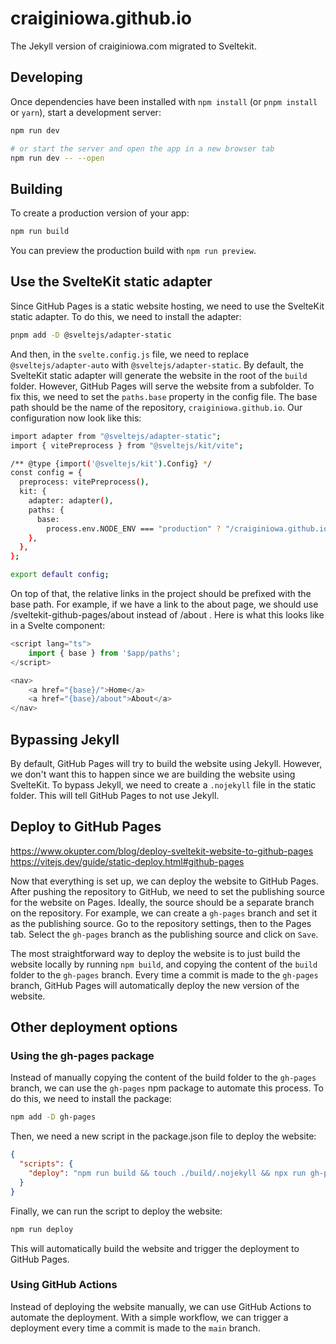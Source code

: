 # craiginiowa.github.io

The Jekyll version of craiginiowa.com migrated to Sveltekit.

## Developing

Once dependencies have been installed with `npm install` (or `pnpm install` or `yarn`), start a development server:

```bash
npm run dev

# or start the server and open the app in a new browser tab
npm run dev -- --open
```

## Building

To create a production version of your app:

```bash
npm run build
```

You can preview the production build with `npm run preview`.

## Use the SvelteKit static adapter

Since GitHub Pages is a static website hosting, we need to use the SvelteKit static adapter. To do this, we need to install the adapter:

```bash
pnpm add -D @sveltejs/adapter-static
```

And then, in the `svelte.config.js` file, we need to replace `@sveltejs/adapter-auto` with `@sveltejs/adapter-static`. By default, the SvelteKit static adapter will generate the website in the root of the `build` folder. However, GitHub Pages will serve the website from a subfolder. To fix this, we need to set the `paths.base` property in the config file.
The base path should be the name of the repository, `craiginiowa.github.io`. Our configuration now look like this:

```bash
import adapter from "@sveltejs/adapter-static";
import { vitePreprocess } from "@sveltejs/kit/vite";

/** @type {import('@sveltejs/kit').Config} */
const config = {
  preprocess: vitePreprocess(),
  kit: {
    adapter: adapter(),
    paths: {
      base:
        process.env.NODE_ENV === "production" ? "/craiginiowa.github.io" : "",
    },
  },
};

export default config;
```

On top of that, the relative links in the project should be prefixed with the base path. For example, if we have a link to the about page, we should use /sveltekit-github-pages/about instead of /about .
Here is what this looks like in a Svelte component:

```js
<script lang="ts">
    import { base } from '$app/paths';
</script>

<nav>
    <a href="{base}/">Home</a>
    <a href="{base}/about">About</a>
</nav>
```

## Bypassing Jekyll

By default, GitHub Pages will try to build the website using Jekyll. However, we don't want this to happen since we are building the website using SvelteKit. To bypass Jekyll, we need to create a `.nojekyll` file in the static folder. This will tell GitHub Pages to not use Jekyll.

## Deploy to GitHub Pages

https://www.okupter.com/blog/deploy-sveltekit-website-to-github-pages
https://vitejs.dev/guide/static-deploy.html#github-pages

Now that everything is set up, we can deploy the website to GitHub Pages. After pushing the repository to GitHub, we need to set the publishing source for the website on Pages. Ideally, the source should be a separate branch on the repository. For example, we can create a `gh-pages` branch and set it as the publishing source.
Go to the repository settings, then to the Pages tab. Select the `gh-pages` branch as the publishing source and click on `Save`.

The most straightforward way to deploy the website is to just build the website locally by running `npm build`, and copying the content of the `build` folder to the `gh-pages` branch. Every time a commit is made to the `gh-pages` branch, GitHub Pages will automatically deploy the new version of the website.

## Other deployment options

### Using the gh-pages package

Instead of manually copying the content of the build folder to the `gh-pages` branch, we can use the `gh-pages` npm package to automate this process. To do this, we need to install the package:

```bash
npm add -D gh-pages
```

Then, we need a new script in the package.json file to deploy the website:

```json
{
  "scripts": {
    "deploy": "npm run build && touch ./build/.nojekyll && npx run gh-pages -d build -t true"
  }
}
```

Finally, we can run the script to deploy the website:

```bash
npm run deploy

```

This will automatically build the website and trigger the deployment to GitHub Pages.

### Using GitHub Actions

Instead of deploying the website manually, we can use GitHub Actions to automate the deployment. With a simple workflow, we can trigger a deployment every time a commit is made to the `main` branch.
